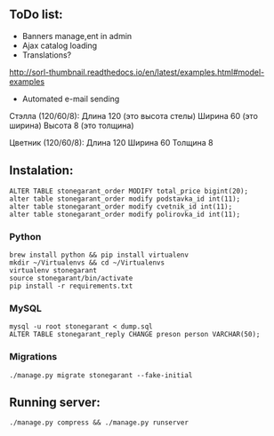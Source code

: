 ## ToDo list:

* Banners manage,ent in admin
* Ajax catalog loading
* Translations?


http://sorl-thumbnail.readthedocs.io/en/latest/examples.html#model-examples

* Automated e-mail sending

Стэлла (120/60/8):
Длина 120 (это высота стелы)
Ширина 60 (это ширина)
Высота 8 (это толщина)

Цветник (120/60/8):
Длина 120
Ширина 60
Толщина 8

## Instalation:
    ALTER TABLE stonegarant_order MODIFY total_price bigint(20);
    alter table stonegarant_order modify podstavka_id int(11);
    alter table stonegarant_order modify cvetnik_id int(11);
    alter table stonegarant_order modify polirovka_id int(11);

### Python
	
    brew install python && pip install virtualenv
    mkdir ~/Virtualenvs && cd ~/Virtualenvs
    virtualenv stonegarant
    source stonegarant/bin/activate
    pip install -r requirements.txt

### MySQL
    
	mysql -u root stonegarant < dump.sql
	ALTER TABLE stonegarant_reply CHANGE preson person VARCHAR(50);

### Migrations

    ./manage.py migrate stonegarant --fake-initial


## Running server:

	./manage.py compress && ./manage.py runserver
